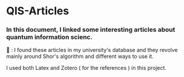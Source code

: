 # QIS-Articles
### In this document, I linked some interesting articles about quantum information scienc.

💬 : I found these articles in my university's database and they revolve mainly around Shor's algorithm and different ways to use it.

I used both Latex and Zotero ( for the references ) in this project. 
